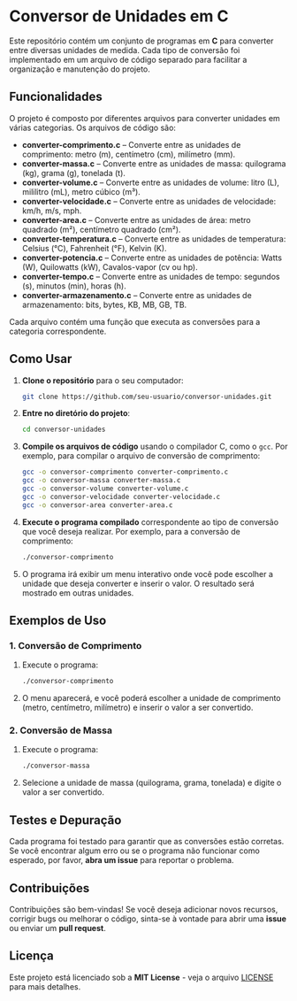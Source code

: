 # Conversor de Unidades em C

Este repositório contém um conjunto de programas em **C** para converter entre diversas unidades de medida. Cada tipo de conversão foi implementado em um arquivo de código separado para facilitar a organização e manutenção do projeto.

## Funcionalidades

O projeto é composto por diferentes arquivos para converter unidades em várias categorias. Os arquivos de código são:

- **converter-comprimento.c** – Converte entre as unidades de comprimento: metro (m), centímetro (cm), milímetro (mm).
- **converter-massa.c** – Converte entre as unidades de massa: quilograma (kg), grama (g), tonelada (t).
- **converter-volume.c** – Converte entre as unidades de volume: litro (L), mililitro (mL), metro cúbico (m³).
- **converter-velocidade.c** – Converte entre as unidades de velocidade: km/h, m/s, mph.
- **converter-area.c** – Converte entre as unidades de área: metro quadrado (m²), centímetro quadrado (cm²).
- **converter-temperatura.c** – Converte entre as unidades de temperatura: Celsius (°C), Fahrenheit (°F), Kelvin (K).
- **converter-potencia.c** – Converte entre as unidades de potência: Watts (W), Quilowatts (kW), Cavalos-vapor (cv ou hp).
- **converter-tempo.c** – Converte entre as unidades de tempo: segundos (s), minutos (min), horas (h).
- **converter-armazenamento.c** – Converte entre as unidades de armazenamento: bits, bytes, KB, MB, GB, TB.

Cada arquivo contém uma função que executa as conversões para a categoria correspondente.

## Como Usar

1. **Clone o repositório** para o seu computador:

    ```bash
    git clone https://github.com/seu-usuario/conversor-unidades.git
    ```

2. **Entre no diretório do projeto**:

    ```bash
    cd conversor-unidades
    ```

3. **Compile os arquivos de código** usando o compilador C, como o `gcc`. Por exemplo, para compilar o arquivo de conversão de comprimento:

    ```bash
    gcc -o conversor-comprimento converter-comprimento.c
    gcc -o conversor-massa converter-massa.c
    gcc -o conversor-volume converter-volume.c
    gcc -o conversor-velocidade converter-velocidade.c
    gcc -o conversor-area converter-area.c
    ```

4. **Execute o programa compilado** correspondente ao tipo de conversão que você deseja realizar. Por exemplo, para a conversão de comprimento:

    ```bash
    ./conversor-comprimento
    ```

5. O programa irá exibir um menu interativo onde você pode escolher a unidade que deseja converter e inserir o valor. O resultado será mostrado em outras unidades.

## Exemplos de Uso

### 1. **Conversão de Comprimento**

1. Execute o programa:

    ```bash
    ./conversor-comprimento
    ```

2. O menu aparecerá, e você poderá escolher a unidade de comprimento (metro, centímetro, milímetro) e inserir o valor a ser convertido.

### 2. **Conversão de Massa**

1. Execute o programa:

    ```bash
    ./conversor-massa
    ```

2. Selecione a unidade de massa (quilograma, grama, tonelada) e digite o valor a ser convertido.

## Testes e Depuração

Cada programa foi testado para garantir que as conversões estão corretas. Se você encontrar algum erro ou se o programa não funcionar como esperado, por favor, **abra um issue** para reportar o problema.

## Contribuições

Contribuições são bem-vindas! Se você deseja adicionar novos recursos, corrigir bugs ou melhorar o código, sinta-se à vontade para abrir uma **issue** ou enviar um **pull request**.

## Licença

Este projeto está licenciado sob a **MIT License** - veja o arquivo [LICENSE](LICENSE) para mais detalhes.